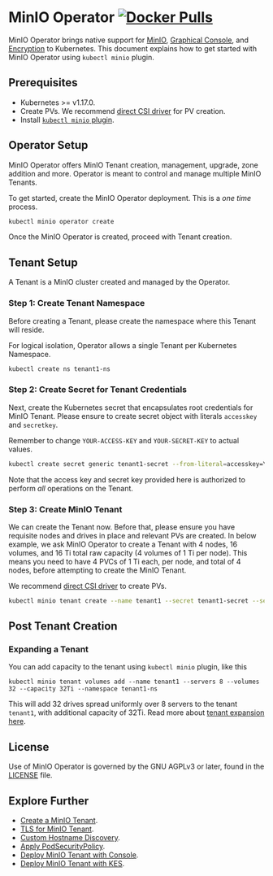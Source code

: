 # MinIO Operator [![Docker Pulls](https://img.shields.io/docker/pulls/minio/k8s-operator.svg?maxAge=604800)](https://hub.docker.com/r/minio/k8s-operator)

MinIO Operator brings native support for [MinIO](https://github.com/minio/minio), [Graphical Console](https://github.com/minio/console), and [Encryption](https://github.com/minio/kes) to Kubernetes. This document explains how to get started with MinIO Operator using `kubectl minio` plugin.

## Prerequisites

- Kubernetes >= v1.17.0.
- Create PVs. We recommend [direct CSI driver](https://github.com/minio/operator/blob/master/docs/using-direct-csi.md) for PV creation.
- Install [`kubectl minio` plugin](https://github.com/minio/operator/tree/master/kubectl-minio#install-plugin).

## Operator Setup

MinIO Operator offers MinIO Tenant creation, management, upgrade, zone addition and more. Operator is meant to control and manage multiple MinIO Tenants.

To get started, create the MinIO Operator deployment. This is a _one time_ process.

```sh
kubectl minio operator create
```

Once the MinIO Operator is created, proceed with Tenant creation.

## Tenant Setup

A Tenant is a MinIO cluster created and managed by the Operator.

### Step 1: Create Tenant Namespace

Before creating a Tenant, please create the namespace where this Tenant will reside.

For logical isolation, Operator allows a single Tenant per Kubernetes Namespace.

```sh
kubectl create ns tenant1-ns
```

### Step 2: Create Secret for Tenant Credentials

Next, create the Kubernetes secret that encapsulates root credentials for MinIO Tenant. Please ensure to create secret object with literals `accesskey` and `secretkey`.

Remember to change `YOUR-ACCESS-KEY` and `YOUR-SECRET-KEY` to actual values.

```sh
kubectl create secret generic tenant1-secret --from-literal=accesskey=YOUR-ACCESS-KEY --from-literal=secretkey=YOUR-SECRET-KEY --namespace tenant1-ns
```

Note that the access key and secret key provided here is authorized to perform _all_ operations on the Tenant.

### Step 3: Create MinIO Tenant

We can create the Tenant now. Before that, please ensure you have requisite nodes and drives in place and relevant PVs are created. In below example, we ask MinIO Operator to create a Tenant with 4 nodes, 16 volumes, and 16 Ti total raw capacity (4 volumes of 1 Ti per node). This means you need to have 4 PVCs of 1 Ti each, per node, and total of 4 nodes, before attempting to create the MinIO Tenant.

We recommend [direct CSI driver](https://github.com/minio/operator/blob/master/docs/using-direct-csi.md) to create PVs.

```sh
kubectl minio tenant create --name tenant1 --secret tenant1-secret --servers 4 --volumes 16 --capacity 16Ti --namespace tenant1-ns --storageclass direct.csi.min.io
```

## Post Tenant Creation

### Expanding a Tenant

You can add capacity to the tenant using `kubectl minio` plugin, like this

```
kubectl minio tenant volumes add --name tenant1 --servers 8 --volumes 32 --capacity 32Ti --namespace tenant1-ns
```

This will add 32 drives spread uniformly over 8 servers to the tenant `tenant1`, with additional capacity of 32Ti. Read more about [tenant expansion here](https://github.com/minio/operator/blob/master/docs/expansion.md).

## License

Use of MinIO Operator is governed by the GNU AGPLv3 or later, found in the [LICENSE](./LICENSE) file.

## Explore Further

- [Create a MinIO Tenant](https://github.com/minio/operator#create-a-minio-instance).
- [TLS for MinIO Tenant](https://github.com/minio/operator/blob/master/docs/tls.md).
- [Custom Hostname Discovery](https://github.com/minio/operator/blob/master/docs/custom-name-templates.md).
- [Apply PodSecurityPolicy](https://github.com/minio/operator/blob/master/docs/pod-security-policy.md).
- [Deploy MinIO Tenant with Console](https://github.com/minio/operator/blob/master/docs/console.md).
- [Deploy MinIO Tenant with KES](https://github.com/minio/operator/blob/master/docs/kes.md).
